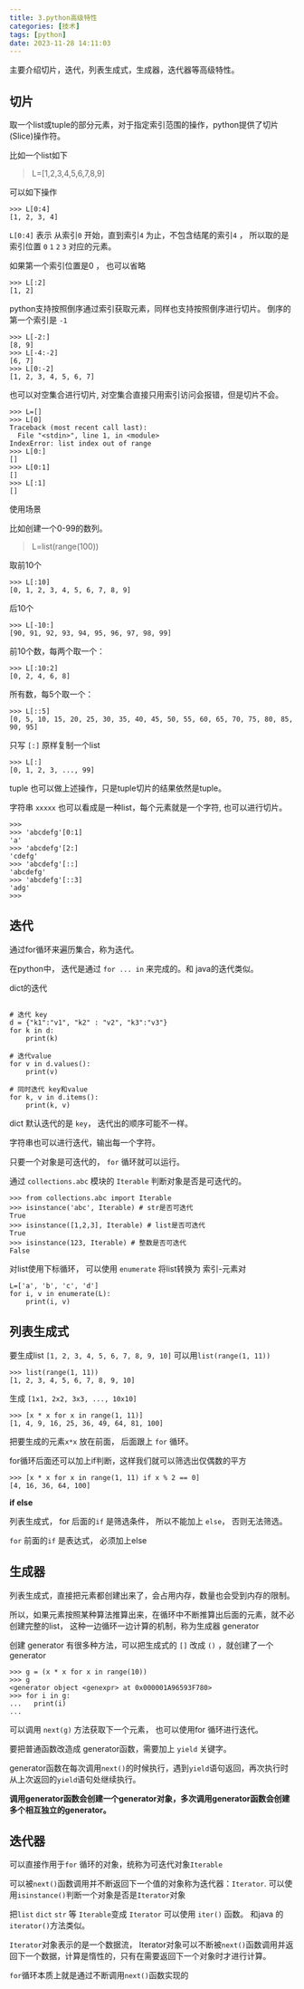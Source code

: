 ```yaml
---
title: 3.python高级特性
categories: [技术]
tags: [python]
date: 2023-11-28 14:11:03
---
```


主要介绍切片，迭代，列表生成式，生成器，迭代器等高级特性。

<!-- more -->

## 切片

取一个list或tuple的部分元素，对于指定索引范围的操作，python提供了切片(Slice)操作符。

比如一个list如下
> L=[1,2,3,4,5,6,7,8,9]

可以如下操作

```shell
>>> L[0:4]
[1, 2, 3, 4]
```
`L[0:4]` 表示 从索引`0` 开始，直到索引`4` 为止，不包含结尾的索引`4` ， 所以取的是索引位置  `0` `1` `2` `3` 对应的元素。

如果第一个索引位置是0 ， 也可以省略

```shell
>>> L[:2]
[1, 2]
```
python支持按照倒序通过索引获取元素，同样也支持按照倒序进行切片。 倒序的第一个索引是 `-1`

```shell
>>> L[-2:]
[8, 9]
>>> L[-4:-2]
[6, 7]
>>> L[0:-2]
[1, 2, 3, 4, 5, 6, 7]
```

也可以对空集合进行切片, 对空集合直接只用索引访问会报错，但是切片不会。 

```shell
>>> L=[]
>>> L[0]
Traceback (most recent call last):
  File "<stdin>", line 1, in <module>
IndexError: list index out of range
>>> L[0:]
[]
>>> L[0:1]
[]
>>> L[:1]
[]
```

使用场景

比如创建一个0-99的数列。

> L=list(range(100))

取前10个

```shell
>>> L[:10]
[0, 1, 2, 3, 4, 5, 6, 7, 8, 9]
```

后10个
```shell
>>> L[-10:]
[90, 91, 92, 93, 94, 95, 96, 97, 98, 99]
```
前10个数，每两个取一个：
```shell
>>> L[:10:2]
[0, 2, 4, 6, 8]
```
所有数，每5个取一个：

```shell
>>> L[::5]
[0, 5, 10, 15, 20, 25, 30, 35, 40, 45, 50, 55, 60, 65, 70, 75, 80, 85, 90, 95]
```

只写 `[:]` 原样复制一个list

```shell
>>> L[:]
[0, 1, 2, 3, ..., 99]
```
tuple 也可以做上述操作，只是tuple切片的结果依然是tuple。

字符串 `xxxxx` 也可以看成是一种list，每个元素就是一个字符,  也可以进行切片。

```shell
>>>
>>> 'abcdefg'[0:1]
'a'
>>> 'abcdefg'[2:]
'cdefg'
>>> 'abcdefg'[::]
'abcdefg'
>>> 'abcdefg'[::3]
'adg'
>>>
```

## 迭代

通过for循环来遍历集合，称为迭代。

在python中， 迭代是通过 `for ... in`  来完成的。和 java的迭代类似。

dict的迭代

```shell

# 迭代 key
d = {"k1":"v1", "k2" : "v2", "k3":"v3"}
for k in d:
    print(k)

# 迭代value
for v in d.values():
    print(v)
    
# 同时迭代 key和value
for k, v in d.items():
    print(k, v)

```
dict 默认迭代的是 `key`， 迭代出的顺序可能不一样。

字符串也可以进行迭代，输出每一个字符。  

只要一个对象是可迭代的， `for` 循环就可以运行。

通过 `collections.abc` 模块的 `Iterable` 判断对象是否是可迭代的。

```shell
>>> from collections.abc import Iterable
>>> isinstance('abc', Iterable) # str是否可迭代
True
>>> isinstance([1,2,3], Iterable) # list是否可迭代
True
>>> isinstance(123, Iterable) # 整数是否可迭代
False
```

对list使用下标循环， 可以使用 `enumerate` 将list转换为 索引-元素对

```shell
L=['a', 'b', 'c', 'd']
for i, v in enumerate(L):
    print(i, v) 
```

## 列表生成式

要生成list `[1, 2, 3, 4, 5, 6, 7, 8, 9, 10]` 可以用`list(range(1, 11))`

```shell
>>> list(range(1, 11))
[1, 2, 3, 4, 5, 6, 7, 8, 9, 10]
```
生成 `[1x1, 2x2, 3x3, ..., 10x10]`

```shell
>>> [x * x for x in range(1, 11)]
[1, 4, 9, 16, 25, 36, 49, 64, 81, 100]
```
把要生成的元素`x*x` 放在前面， 后面跟上 `for` 循环。 

for循环后面还可以加上if判断，这样我们就可以筛选出仅偶数的平方

```shell
>>> [x * x for x in range(1, 11) if x % 2 == 0]
[4, 16, 36, 64, 100]
```

**if else**

列表生成式， for 后面的`if` 是筛选条件， 所以不能加上 `else`， 否则无法筛选。

`for` 前面的`if` 是表达式， 必须加上else 

## 生成器

列表生成式，直接把元素都创建出来了，会占用内存，数量也会受到内存的限制。

所以，如果元素按照某种算法推算出来，在循环中不断推算出后面的元素，就不必创建完整的list， 这种一边循环一边计算的机制，称为生成器 generator

创建 generator 有很多种方法，可以把生成式的 `[]` 改成 `()` ，就创建了一个 generator

```shell
>>> g = (x * x for x in range(10))
>>> g
<generator object <genexpr> at 0x000001A96593F780>
>>> for i in g:
...   print(i)
...
```
可以调用 `next(g)` 方法获取下一个元素， 也可以使用for 循环进行迭代。

要把普通函数改造成 generator函数，需要加上 `yield` 关键字。

generator函数在每次调用`next()`的时候执行，遇到`yield`语句返回，再次执行时从上次返回的`yield`语句处继续执行。

**调用generator函数会创建一个generator对象，多次调用generator函数会创建多个相互独立的generator。**


## 迭代器

可以直接作用于`for` 循环的对象，统称为可迭代对象`Iterable`

可以被`next()`函数调用并不断返回下一个值的对象称为迭代器：`Iterator`. 可以使用`isinstance()`判断一个对象是否是`Iterator`对象

把`list` `dict`  `str` 等 `Iterable`变成 `Iterator` 可以使用 `iter()` 函数。 和java 的`iterator()`方法类似。

`Iterator`对象表示的是一个数据流， Iterator对象可以不断被`next()`函数调用并返回下一个数据，计算是惰性的，只有在需要返回下一个对象时才进行计算。

`for`循环本质上就是通过不断调用`next()`函数实现的